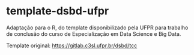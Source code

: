 # template-dsbd-ufpr

Adaptação para o R, do template disponibilizado pela UFPR para trabalho de conclusão do curso de Especialização em Data Science e Big Data.

Template original: https://gitlab.c3sl.ufpr.br/dsbd/tcc
